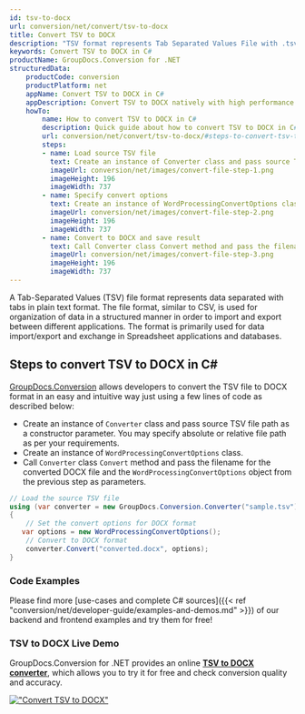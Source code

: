 ```yaml
---
id: tsv-to-docx
url: conversion/net/convert/tsv-to-docx
title: Convert TSV to DOCX
description: "TSV format represents Tab Separated Values File with .tsv extension. Learn how to convert TSV to DOCX file programmatically in C# language using GroupDocs.Conversion for .NET library."
keywords: Convert TSV to DOCX in C#
productName: GroupDocs.Conversion for .NET
structuredData:
    productCode: conversion
    productPlatform: net
    appName: Convert TSV to DOCX in C#
    appDescription: Convert TSV to DOCX natively with high performance using C# language and server side GroupDocs.Conversion for .NET APIs, without the use of any software like Microsoft or Open Office.
    howTo:
        name: How to convert TSV to DOCX in C# 
        description: Quick guide about how to convert TSV to DOCX in C# with high performance and accuracy.
        url: conversion/net/convert/tsv-to-docx/#steps-to-convert-tsv-to-docx-in-c
        steps:
        - name: Load source TSV file 
          text: Create an instance of Converter class and pass source TSV file path as a constructor parameter. You may specify absolute or relative file path as per your requirements. 
          imageUrl: conversion/net/images/convert-file-step-1.png
          imageHeight: 196
          imageWidth: 737
        - name: Specify convert options 
          text: Create an instance of WordProcessingConvertOptions class.
          imageUrl: conversion/net/images/convert-file-step-2.png
          imageHeight: 196
          imageWidth: 737
        - name: Convert to DOCX and save result 
          text: Call Converter class Convert method and pass the filename for the converted HTML file and the WordProcessingConvertOptions object from the previous step as parameters.
          imageUrl: conversion/net/images/convert-file-step-3.png
          imageHeight: 196
          imageWidth: 737
---
```


A Tab-Separated Values (TSV) file format represents data separated with tabs in plain text format. The file format, similar to CSV, is used for organization of data in a structured manner in order to import and export between different applications. The format is primarily used for data import/export and exchange in Spreadsheet applications and databases. 

## Steps to convert TSV to DOCX in C#

[GroupDocs.Conversion](https://products.groupdocs.com/conversion/net) allows developers to convert the TSV file to DOCX format in an easy and intuitive way just using a few lines of code as described below:

* Create an instance of `Converter` class and pass source TSV file path as a constructor parameter. You may specify absolute or relative file path as per your requirements. 
* Create an instance of `WordProcessingConvertOptions` class.
* Call `Converter` class `Convert` method and pass the filename for the converted DOCX file and the `WordProcessingConvertOptions` object from the previous step as parameters.

```csharp
// Load the source TSV file
using (var converter = new GroupDocs.Conversion.Converter("sample.tsv"))
{
    // Set the convert options for DOCX format
   var options = new WordProcessingConvertOptions();
    // Convert to DOCX format
    converter.Convert("converted.docx", options);
}
```

### Code Examples

Please find more [use-cases and complete C# sources]({{< ref "conversion/net/developer-guide/examples-and-demos.md" >}}) of our backend and frontend examples and try them for free!

### TSV to DOCX Live Demo

GroupDocs.Conversion for .NET provides an online [**TSV to DOCX converter**](https://products.groupdocs.app/conversion/tsv-to-docx), which allows you to try it for free and check conversion quality and accuracy.

[!["Convert TSV to DOCX"](conversion/net/images/convert-to-docx/convert-tsv-to-docx.png)](https://products.groupdocs.app/conversion/tsv-to-docx)